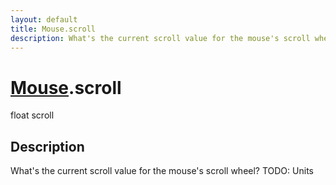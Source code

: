 ```yaml
---
layout: default
title: Mouse.scroll
description: What's the current scroll value for the mouse's scroll wheel? TODO. Units
---
```

# [Mouse]({{site.url}}/Pages/Reference/Mouse.html).scroll

<div class='signature' markdown='1'>
float scroll
</div>

## Description
What's the current scroll value for the mouse's scroll wheel? TODO: Units

